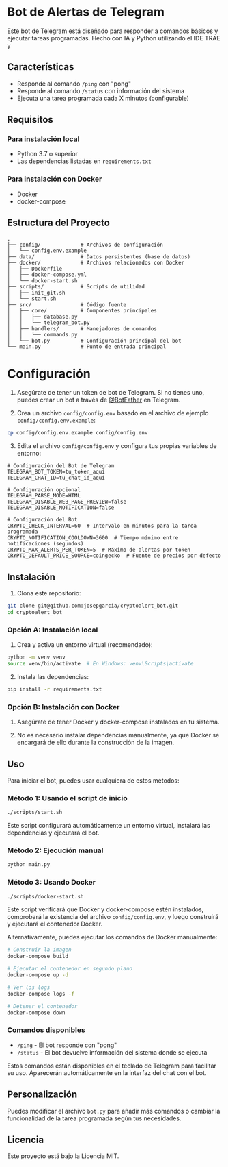 # Bot de Alertas de Telegram

Este bot de Telegram está diseñado para responder a comandos básicos y ejecutar tareas programadas.
Hecho con IA y Python utilizando el IDE TRAE y 

## Características

- Responde al comando `/ping` con "pong"
- Responde al comando `/status` con información del sistema
- Ejecuta una tarea programada cada X minutos (configurable)

## Requisitos

### Para instalación local
- Python 3.7 o superior
- Las dependencias listadas en `requirements.txt`

### Para instalación con Docker
- Docker
- docker-compose

## Estructura del Proyecto

```
.
├── config/             # Archivos de configuración
│   └── config.env.example
├── data/               # Datos persistentes (base de datos)
├── docker/             # Archivos relacionados con Docker
│   ├── Dockerfile
│   ├── docker-compose.yml
│   └── docker-start.sh
├── scripts/            # Scripts de utilidad
│   ├── init_git.sh
│   └── start.sh
├── src/                # Código fuente
│   ├── core/           # Componentes principales
│   │   ├── database.py
│   │   └── telegram_bot.py
│   ├── handlers/       # Manejadores de comandos
│   │   └── commands.py
│   └── bot.py          # Configuración principal del bot
└── main.py             # Punto de entrada principal
```

# Configuración

1. Asegúrate de tener un token de bot de Telegram. Si no tienes uno, puedes crear un bot a través de [@BotFather](https://t.me/BotFather) en Telegram.

2. Crea un archivo `config/config.env` basado en el archivo de ejemplo `config/config.env.example`:

```bash
cp config/config.env.example config/config.env
```

3. Edita el archivo `config/config.env` y configura tus propias variables de entorno:

```
# Configuración del Bot de Telegram
TELEGRAM_BOT_TOKEN=tu_token_aquí
TELEGRAM_CHAT_ID=tu_chat_id_aquí

# Configuración opcional
TELEGRAM_PARSE_MODE=HTML
TELEGRAM_DISABLE_WEB_PAGE_PREVIEW=false
TELEGRAM_DISABLE_NOTIFICATION=false

# Configuración del Bot
CRYPTO_CHECK_INTERVAL=60  # Intervalo en minutos para la tarea programada
CRYPTO_NOTIFICATION_COOLDOWN=3600  # Tiempo mínimo entre notificaciones (segundos)
CRYPTO_MAX_ALERTS_PER_TOKEN=5  # Máximo de alertas por token
CRYPTO_DEFAULT_PRICE_SOURCE=coingecko  # Fuente de precios por defecto
```
## Instalación

1. Clona este repositorio:

```bash
git clone git@github.com:josepgarcia/cryptoalert_bot.git
cd cryptoalert_bot
```

### Opción A: Instalación local

1. Crea y activa un entorno virtual (recomendado):

```bash
python -m venv venv
source venv/bin/activate  # En Windows: venv\Scripts\activate
```

2. Instala las dependencias:

```bash
pip install -r requirements.txt
```

### Opción B: Instalación con Docker

1. Asegúrate de tener Docker y docker-compose instalados en tu sistema.

2. No es necesario instalar dependencias manualmente, ya que Docker se encargará de ello durante la construcción de la imagen.


## Uso

Para iniciar el bot, puedes usar cualquiera de estos métodos:

### Método 1: Usando el script de inicio

```bash
./scripts/start.sh
```

Este script configurará automáticamente un entorno virtual, instalará las dependencias y ejecutará el bot.

### Método 2: Ejecución manual

```bash
python main.py
```

### Método 3: Usando Docker

```bash
./scripts/docker-start.sh
```

Este script verificará que Docker y docker-compose estén instalados, comprobará la existencia del archivo `config/config.env`, y luego construirá y ejecutará el contenedor Docker.

Alternativamente, puedes ejecutar los comandos de Docker manualmente:

```bash
# Construir la imagen
docker-compose build

# Ejecutar el contenedor en segundo plano
docker-compose up -d

# Ver los logs
docker-compose logs -f

# Detener el contenedor
docker-compose down
```

### Comandos disponibles

- `/ping` - El bot responde con "pong"
- `/status` - El bot devuelve información del sistema donde se ejecuta

Estos comandos están disponibles en el teclado de Telegram para facilitar su uso. Aparecerán automáticamente en la interfaz del chat con el bot.

## Personalización

Puedes modificar el archivo `bot.py` para añadir más comandos o cambiar la funcionalidad de la tarea programada según tus necesidades.

## Licencia

Este proyecto está bajo la Licencia MIT.
